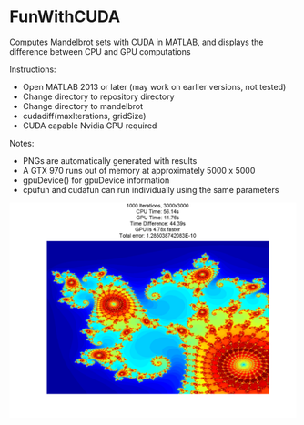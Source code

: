 # FunWithCUDA
Computes Mandelbrot sets with CUDA in MATLAB, and displays the difference between CPU and GPU computations

Instructions:
- Open MATLAB 2013 or later (may work on earlier versions, not tested)
- Change directory to repository directory
- Change directory to mandelbrot
- cudadiff(maxIterations, gridSize)
- CUDA capable Nvidia GPU required

Notes:
- PNGs are automatically generated with results
- A GTX 970 runs out of memory at approximately 5000 x 5000
- gpuDevice() for gpuDevice information
- cpufun and cudafun can run individually using the same parameters

![Alt text](https://github.com/DavidLu1997/FunWithCUDA/blob/master/result.png)
